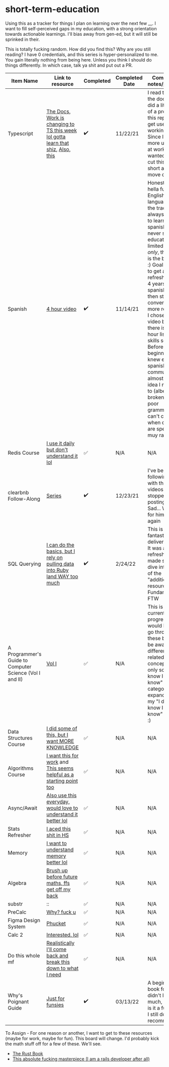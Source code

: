 # short-term-education
Using this as a tracker for things I plan on learning over the next few __. I want to fill self-perceived gaps in my education, with a strong orientation towards actionable learnings. I'll bias away from gen-ed, but it will still be sprinked in their. 

This is totally fucking random. How did you find this? Why are you still reading? I have 0 credentials, and this series is hyper-personalized to me. You gain literally nothing from being here. Unless you think I should do things differently. In which case, talk ya shit and put out a PR. 

| Item Name | Link to resource | Completed | Completed Date | Completed notes/practice |
|-----------|------------------|-----------|----------------|--------------------------|
| Typescript| [The Docs, Work is changing to TS this week lol gotta learn that shiz](https://www.typescriptlang.org/docs/handbook/intro.html), [Also, this](https://basarat.gitbook.io/typescript/)| ✔️ | 11/22/21 | I read through the docs and did a little bit of a project (in this repo) to get used to working with it. Since I'll learn more using it at work, I wanted this cut this one short and move on. |
| Spanish | [4 hour video](https://www.youtube.com/watch?v=qE-03EATjho) | ✔️ | 11/14/21 | Honestly just hella fun. English is the language of the trade but I always wanted to learn spanish. I never said my education was limited to CS _only_, though, it is the bulk of it :) Goal here is to get a refresher after 4 years of HS spanish, and then start conversing more regularly. I chose this video because there is a 3 hour listening skills section. Before beginning, I knew enough spanish to communicate almost any idea I needed to (albeit, very broken with poor grammar), but can't converse when others are speaking muy rapido. | 
| Redis Course | [I use it daily but don't understand it lol](https://www.youtube.com/watch?v=XCsS_NVAa1g&list=WL&index=20&ab_channel=freeCodeCamp.org) |  :white_check_mark: | N/A | N/A |
| clearbnb Follow-Along | [Series](https://www.youtube.com/c/CJAvilla/videos) | ✔️ | 12/23/21 | I've been following along with these videos until he stopped posting them. Sad... Waiting for him to start again |
| SQL Querying | [I can do the basics, but I rely on pulling data into Ruby land WAY too much](https://www.theodinproject.com/paths/full-stack-ruby-on-rails/courses/databases/lessons/databases-and-sql) | ✔️ | 2/24/22 | This is fantastic. TOP delivers again. It was a nice refresher + I made sure to dive into some of the "additional resources". Fundamentals FTW |
| A Programmer's Guide to Computer Science (Vol I and II) | [Vol I](https://www.amazon.com/gp/product/195120400X/ref=ppx_yo_dt_b_asin_title_o03_s01?ie=UTF8&psc=1) | ✅ | N/A | This is currently in progress. I would like to go through these books to be aware of different CS related concepts, if only so my "I know I don't know" category expands and my "I don't know I don't know" shrinks :) |
| Data Structures Course| [I did some of this, but I want MORE KNOWLEDGE](https://www.youtube.com/watch?v=RBSGKlAvoiM&list=WL&index=11&ab_channel=freeCodeCamp.org) | ✅ | N/A | N/A
| Algorithms Course | [I want this for work](https://www.youtube.com/watch?v=09_LlHjoEiY&list=WL&index=12&t=1s&ab_channel=freeCodeCamp.org) and [This seems helpful as a starting point too](https://towardsdatascience.com/how-to-build-a-recommendation-engine-quick-and-simple-aec8c71a823e) |  :white_check_mark: | N/A | N/A |
| Async/Await | [Also use this everyday, would love to understand it better lol](https://www.youtube.com/watch?v=jAAmI5gMlVo&list=WL&index=2&ab_channel=freeCodeCamp.org) | ✅ | N/A | N/A |
| Stats Refresher | [I aced this shit in HS](https://www.youtube.com/watch?v=xxpc-HPKN28&list=WL&index=9&ab_channel=freeCodeCamp.org) |  :white_check_mark: | N/A | N/A |
| Memory | [I want to understand memory better lol](https://www.youtube.com/watch?v=pejxLkT-wek&list=WL&index=6&ab_channel=freeCodeCamp.org) |  :white_check_mark: | N/A | N/A |
| Algebra | [Brush up before future maths, ffs get off my back](https://www.youtube.com/watch?v=LwCRRUa8yTU&list=WL&index=14&ab_channel=freeCodeCamp.org) |  :white_check_mark: | N/A | N/A |
| substr | :: |  :white_check_mark: | N/A | N/A |
| PreCalc | [Why? fuck u](https://www.youtube.com/watch?v=eI4an8aSsgw&list=WL&index=15&ab_channel=freeCodeCamp.org) |  :white_check_mark: | N/A | N/A |
| Figma Design System | [Phucket](https://www.youtube.com/watch?v=RYDiDpW2VkM&list=WL&index=23&ab_channel=freeCodeCamp.org) |  :white_check_mark: | N/A | N/A |
| Calc 2 | [Interested. lol](https://www.youtube.com/watch?v=7gigNsz4Oe8&list=WL&index=17&ab_channel=freeCodeCamp.org) |  :white_check_mark: | N/A | N/A |
| Do this whole mf | [Realistically I'll come back and break this down to what I need](https://teachyourselfcs.com/) | ✅ | N/A | N/A
| Why's Poignant Guide | [Just for funsies](http://www.rubyinside.com/media/poignant-guide.pdf) | ✔️ | 03/13/22 | A beginner's book for sure, I didn't learn _too_ much, but boy is it a fun read. I still do recommend :)| 

To Assign - For one reason or another, I want to get to these resources (maybe for work, maybe for fun). This board will change. I'd probably kick the math stuff off for a few of these. We'll see. 

- [The Rust Book](https://doc.rust-lang.org/book/)
- [This absolute fucking masterpiece (I am a rails developer after all)](http://www.rubyinside.com/media/poignant-guide.pdf)
